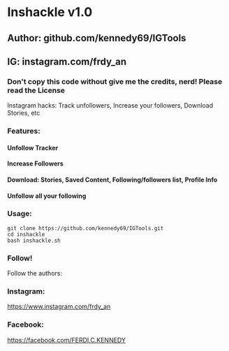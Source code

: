 # Inshackle v1.0
## Author: github.com/kennedy69/IGTools
## IG: instagram.com/frdy_an
### Don't copy this code without give me the credits, nerd! Please read the License 

Instagram hacks: Track unfollowers, Increase your followers, Download Stories, etc

### Features:
#### Unfollow Tracker
#### Increase Followers
#### Download: Stories, Saved Content, Following/followers list, Profile Info
#### Unfollow all your following


### Usage:
```
git clone https://github.com/kennedy69/IGTools.git
cd inshackle
bash inshackle.sh
```

### Follow!
Follow the authors:
### Instagram:
https://www.instagram.com/frdy_an
### Facebook:
https://facebook.com/FERDI.C.KENNEDY
